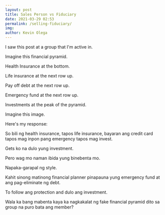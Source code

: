 ```yaml
--- 
layout: post 
title: Sales Person vs Fiduciary
date: 2021-03-29 02:53
permalink: /selling-fiduciary/ 
img: 
author: Kevin Olega 
--- 
```

I saw this post at a group that I'm active in.

Imagine this financial pyramid.

Health Insurance at the bottom.

Life insurance at the next row up.

Pay off debt at the next row up.

Emergency fund at the next row up.

Investments at the peak of the pyramid.

Imagine this image.

Here's my response:

So bili ng health insurance, tapos life insurance, bayaran ang credit card tapos mag inpon pang emergency tapos mag invest.

Gets ko na dulo yung investment.

Pero wag mo naman ibida yung binebenta mo.

Napaka-garapal ng style. 

Kahit sinong matinong financial planner pinapauna yung emergency fund at ang pag-eliminate ng debt.

To follow ang protection and dulo ang investment. 

Wala ka bang mabenta kaya ka nagkakalat ng fake financial pyramid dito sa group na puro bata ang member?